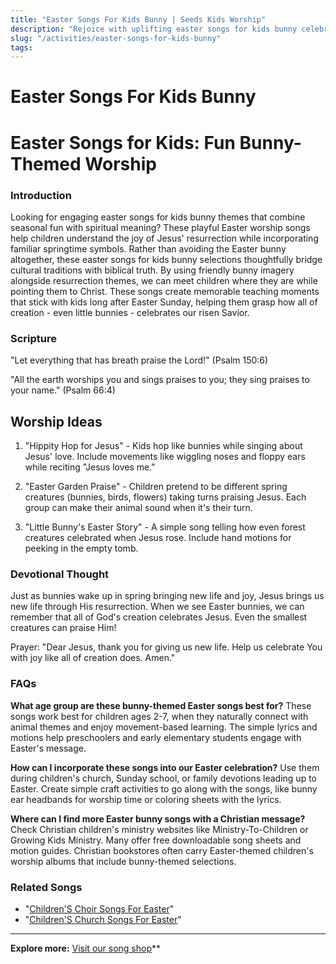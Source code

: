```yaml
---
title: "Easter Songs For Kids Bunny | Seeds Kids Worship"
description: "Rejoice with uplifting easter songs for kids bunny celebrating Jesus' resurrection. Easter worship resources for kids and Sunday school."
slug: "/activities/easter-songs-for-kids-bunny"
tags:
---
```


# Easter Songs For Kids Bunny

# Easter Songs for Kids: Fun Bunny-Themed Worship

### Introduction
Looking for engaging easter songs for kids bunny themes that combine seasonal fun with spiritual meaning? These playful Easter worship songs help children understand the joy of Jesus' resurrection while incorporating familiar springtime symbols. Rather than avoiding the Easter bunny altogether, these easter songs for kids bunny selections thoughtfully bridge cultural traditions with biblical truth. By using friendly bunny imagery alongside resurrection themes, we can meet children where they are while pointing them to Christ. These songs create memorable teaching moments that stick with kids long after Easter Sunday, helping them grasp how all of creation - even little bunnies - celebrates our risen Savior.

### Scripture
"Let everything that has breath praise the Lord!" (Psalm 150:6)

"All the earth worships you and sings praises to you; they sing praises to your name." (Psalm 66:4)

## Worship Ideas
1. "Hippity Hop for Jesus" - Kids hop like bunnies while singing about Jesus' love. Include movements like wiggling noses and floppy ears while reciting "Jesus loves me."

2. "Easter Garden Praise" - Children pretend to be different spring creatures (bunnies, birds, flowers) taking turns praising Jesus. Each group can make their animal sound when it's their turn.

3. "Little Bunny's Easter Story" - A simple song telling how even forest creatures celebrated when Jesus rose. Include hand motions for peeking in the empty tomb.

### Devotional Thought
Just as bunnies wake up in spring bringing new life and joy, Jesus brings us new life through His resurrection. When we see Easter bunnies, we can remember that all of God's creation celebrates Jesus. Even the smallest creatures can praise Him!

Prayer: "Dear Jesus, thank you for giving us new life. Help us celebrate You with joy like all of creation does. Amen."

### FAQs

**What age group are these bunny-themed Easter songs best for?**
These songs work best for children ages 2-7, when they naturally connect with animal themes and enjoy movement-based learning. The simple lyrics and motions help preschoolers and early elementary students engage with Easter's message.

**How can I incorporate these songs into our Easter celebration?**
Use them during children's church, Sunday school, or family devotions leading up to Easter. Create simple craft activities to go along with the songs, like bunny ear headbands for worship time or coloring sheets with the lyrics.

**Where can I find more Easter bunny songs with a Christian message?**
Check Christian children's ministry websites like Ministry-To-Children or Growing Kids Ministry. Many offer free downloadable song sheets and motion guides. Christian bookstores often carry Easter-themed children's worship albums that include bunny-themed selections.

### Related Songs

- "[Children'S Choir Songs For Easter](/activities/children-s-choir-songs-for-easter/)"
- "[Children'S Church Songs For Easter](/activities/children-s-church-songs-for-easter/)"

---

**Explore more:** [Visit our song shop](https://seedskidsworship.com/shop)**

<!-- Schema Markup -->
<script type="application/ld+json">
{
  "@context": "https://schema.org",
  "@type": "MusicRecording",
  "name": "Easter Songs For Kids Bunny",
  "byArtist": {
    "@type": "MusicGroup",
    "name": "Seeds Kids Worship"
  },
  "isFamilyFriendly": true,
  "url": "https://seedskidsworship.com/activities/easter-songs-for-kids-bunny/"
}
</script>